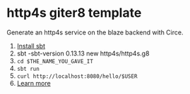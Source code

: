 # http4s giter8 template

Generate an http4s service on the blaze backend with Circe.

1. [Install sbt](http://www.scala-sbt.org/0.13/docs/Setup.html)
2. sbt -sbt-version 0.13.13 new http4s/http4s.g8
3. `cd $THE_NAME_YOU_GAVE_IT`
4. `sbt run`
5. `curl http://localhost:8080/hello/$USER`
6. [Learn more](http://http4s.org/)

